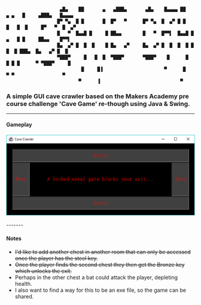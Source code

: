 ```
                    ▄█▄    ██       ▄   ▄███▄       ▄█▄    █▄▄▄▄ ██     ▄ ▄   █     ▄███▄   █▄▄▄▄ 
                   █▀ ▀▄  █ █       █  █▀   ▀      █▀ ▀▄  █  ▄▀ █ █   █   █  █     █▀   ▀  █  ▄▀ 
                   █   ▀  █▄▄█ █     █ ██▄▄        █   ▀  █▀▀▌  █▄▄█ █ ▄   █ █     ██▄▄    █▀▀▌  
                   █▄  ▄▀ █  █  █    █ █▄   ▄▀     █▄  ▄▀ █  █  █  █ █  █  █ ███▄  █▄   ▄▀ █  █  
                   ▀███▀     █   █  █  ▀███▀       ▀███▀    █      █  █ █ █      ▀ ▀███▀     █   
                            █     █▐                       ▀      █    ▀ ▀                  ▀    
                           ▀      ▐                              ▀                               
```
 
### A simple GUI cave crawler based on the Makers Academy pre course challenge 'Cave Game' re-though using Java & Swing.
-------
#### Gameplay

<p align="center">
  <img src="https://github.com/josephtownshend/Cave_Crawler/blob/master/images/gameplay.png">
</p>
-------


#### Notes
- ~~I'd like to add another chest in another room that can only be accessed once the player has the steel key.~~
- ~~Once the player finds the second chest they then get the Bronze key which unlocks the exit.~~
- Perhaps in the other chest a bat could attack the player, depleting health.
- I also want to find a way for this to be an exe file, so the game can be shared.
